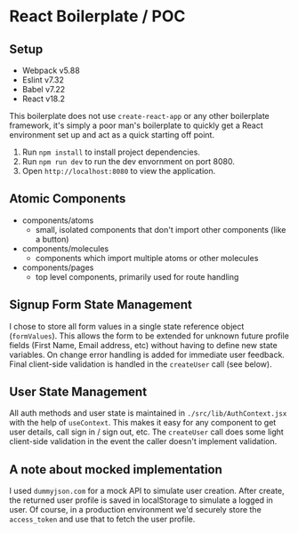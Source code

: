# React Boilerplate / POC

## Setup
- Webpack v5.88
- Eslint v7.32
- Babel v7.22
- React v18.2

This boilerplate does not use `create-react-app` or any other boilerplate framework, it's simply a poor man's boilerplate to quickly get a React environment set up and act as a quick starting off point.

1. Run `npm install` to install project dependencies.
2. Run `npm run dev` to run the dev envornment on port 8080.
3. Open `http://localhost:8080` to view the application.

## Atomic Components
- components/atoms
  - small, isolated components that don't import other components (like a button)
- components/molecules
  - components which import multiple atoms or other molecules
- components/pages
  - top level components, primarily used for route handling

## Signup Form State Management

I chose to store all form values in a single state reference object (`formValues`). This allows the form to be extended for unknown future profile fields (First Name, Email address, etc) without having to define new state variables. On change error handling is added for immediate user feedback. Final client-side validation is handled in the `createUser` call (see below).

## User State Management

All auth methods and user state is maintained in `./src/lib/AuthContext.jsx` with the help of `useContext`. This makes it easy for any component to get user details, call sign in / sign out, etc. The `createUser` call does some light client-side validation in the event the caller doesn't implement validation.

## A note about mocked implementation

I used `dummyjson.com` for a mock API to simulate user creation. After create, the returned user profile is saved in localStorage to simulate a logged in user. Of course, in a production environment we'd securely store the `access_token` and use that to fetch the user profile.